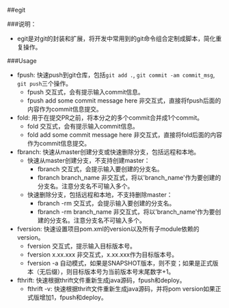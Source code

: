 ##egit

###说明：
* egit是对git的封装和扩展，将开发中常用到的git命令组合定制成脚本，简化重复操作。

###Usage
* fpush: 快速push到git仓库，包括`git add .`, `git commit -am commit_msg`, `git push`三个操作。
    * fpush 交互式，会有提示输入commit信息。
    * fpush add some commit message here 非交互式，直接将fpush后面的内容作为commit信息提交。
* fold: 用于在提交PR之前，将本分之的多个commit合并成1个commit。
    * fold 交互式，会有提示输入commit信息。
    * fold add some commit message here 非交互式，直接将fold后面的内容作为commit信息提交。
* fbranch: 快速从master创建分支或快速删除分支，包括远程和本地。
    * 快速从master创建分支，不支持创建master：
        * fbranch 交互式，会提示输入要创建的分支名。
        * fbranch branch_name 非交互式，将以'branch_name'作为要创建的分支名。注意分支名不可输入多个。
    * 快速删除分支，包括远程和本地，不支持删除master：
        * fbranch -rm 交互式，会提示输入要创建的分支名。
        * fbranch -rm branch_name 非交互式，将以'branch_name'作为要创建的分支名。注意分支名不可输入多个。
* fversion: 快速设置项目pom.xml的version以及所有子module依赖的version。
    * fversion 交互式，提示输入目标版本号。
    * fversion x.xx.xxx 非交互式，x.xx.xxx作为目标版本号。
    * fversion -a 自动模式，如果是SNAPSHOT版本，则不变；如果是正式版本（无后缀），则目标版本号为当前版本号末尾数字+1。
* fthrift: 快速根据thrift文件重新生成java源码，fpush和deploy。
    * fthrift -v: 快速根据thrift文件重新生成java源码，并将pom version如果正式版增加1，fpush和deploy。
